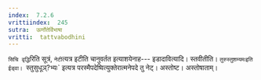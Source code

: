 ```yaml
---
index:  7.2.6
vrittiindex:  245
sutra:  ऊर्णोतेर्विभाषा
vritti:  tattvabodhini 
---
```


`सिचि वृद्धि`रिति सूत्रं, `नेटी`त्यत्र इटीति चानुवर्तत इत्याशयेनाह--- इडादावित्यादि। स्तवीतीति। `तुरुस्तुशम्यमःइति ईड्वा। `स्तुसुधूञ्?भ्यः` इत्यत्र परस्मैपदेष्वित्युक्तेरात्मनेपदे तु नेट्। अस्तोष्ट। अस्तोषाताम्। 

